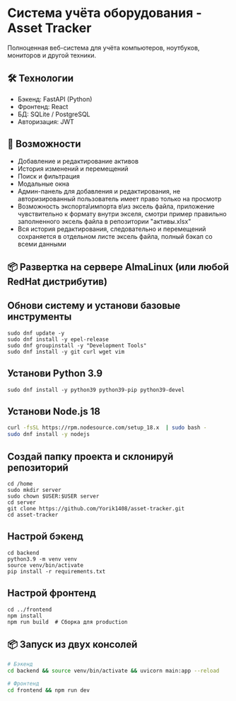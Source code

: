 # Система учёта оборудования - Asset Tracker

Полноценная веб-система для учёта компьютеров, ноутбуков, мониторов и другой техники.

## 🛠 Технологии
- Бэкенд: FastAPI (Python)
- Фронтенд: React
- БД: SQLite / PostgreSQL
- Авторизация: JWT

## 🚀 Возможности
- Добавление и редактирование активов
- История изменений и перемещений
- Поиск и фильтрация
- Модальные окна
- Админ-панель для добавления и редактирования, не авторизированный пользователь имеет право только на просмотр
- Возможность экспорта\импорта в\из эксель файла, приложение чувствительно к формату внутри экселя, смотри пример правильно заполненного эксель файла в репозитории "активы.xlsx"
- Вся история редактирования, следовательно и перемещений сохраняется в отдельном листе эксель файла, полный бэкап со всеми данными

## 📦 Развертка на сервере AlmaLinux (или любой RedHat дистрибутив)
## Обнови систему и установи базовые инструменты
```
sudo dnf update -y
sudo dnf install -y epel-release
sudo dnf groupinstall -y "Development Tools"
sudo dnf install -y git curl wget vim
```
## Установи Python 3.9
```
sudo dnf install -y python39 python39-pip python39-devel
```
## Установи Node.js 18
```bash
curl -fsSL https://rpm.nodesource.com/setup_18.x  | sudo bash -
sudo dnf install -y nodejs
```
## Создай папку проекта и склонируй репозиторий
```
cd /home
sudo mkdir server
sudo chown $USER:$USER server
cd server
git clone https://github.com/Yorik1408/asset-tracker.git 
cd asset-tracker
```
## Настрой бэкенд
```
cd backend
python3.9 -m venv venv
source venv/bin/activate
pip install -r requirements.txt
```
## Настрой фронтенд
```
cd ../frontend
npm install
npm run build  # Сборка для production
```

## 📦 Запуск из двух консолей
```bash
# Бэкенд
cd backend && source venv/bin/activate && uvicorn main:app --reload

# Фронтенд
cd frontend && npm run dev
